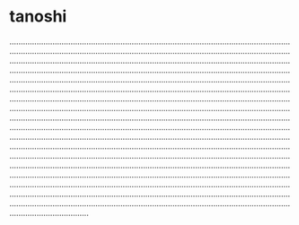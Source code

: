 # tanoshi

...........................................................................................................................................................................................................................................................................................................................................................................................................................................................................................................................................................................................................................................................................................................................................................................................................................................................................................................................................................................................................................................................................................................................................................................................................................................................................................................................................................................................................................................................................................................................................................................................................................................................................................................................................................................................................................................................................................................................................................................................................................................................................................................................................................................................................................................................................................................................................................